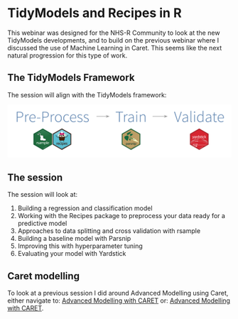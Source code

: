 # TidyModels and Recipes in R

This webinar was designed for the NHS-R Community to look at the new TidyModels developments, and to build on the previous webinar where I discussed the use of Machine Learning in Caret. This seems like the next natural progression for this type of work. 

## The TidyModels Framework

The session will align with the TidyModels framework:

![Caption for the picture.](Images/tidymodels.png)

## The session 

The session will look at:
<ol>
  <li>Building a regression and classification model</li>
  <li>Working with the Recipes package to preprocess your data ready for a predictive model</li>
  <li>Approaches to data splitting and cross validation with rsample</li>
  <li>Building a baseline model with Parsnip</li>
  <li>Improving this with hyperparameter tuning</li>
  <li>Evaluating your model with Yardstick</li>
</ol>

## Caret modelling
To look at a previous session I did around Advanced Modelling using Caret, either navigate to: [Advanced Modelling with CARET](https://nhsrcommunity.com/learn-r/workshops/advanced-modelling-supervised-ml/) or: [Advanced Modelling with CARET](https://hutsons-hacks.info/advanced-modelling-in-r-with-caret-a-focus-on-supervised-machine-learning).


